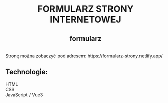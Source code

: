 <h1 align="center"> FORMULARZ STRONY INTERNETOWEJ </h >
<br />
<h2 align="center"> formularz  </h2>
<br />
Stronę można zobaczyć pod adresem: https://formularz-strony.netlify.app/
<br />
<h2 align="left"> Technologie: </h2>
HTML 
<br />
CSS
<br />
JavaScript / Vue3
<br />
<br />
